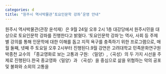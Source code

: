 ```yaml
---
categories: d
title: "원주시 역사박물관‘토요인문학 강좌’운영 안내"
---
```

원주시 역사박물관(관장 윤석재）은 9월 24일 오후 2시 1층 대강당에서 원주시민을 대상으로 토요인문학 강좌를 진행한다고 밝혔다. ‘토요인문학 강좌’는 역사, 사회 등 주제별 강의를 통해 인문학에 대한 이해를 돕고 지적 욕구를 충족하기 위한 프로그램으로, 매월 둘째, 넷째 주 토요일 오후 2시부터 진행된다.9월 강연은 고려대학교 민족문화연구원 박종천 교수의 「종교영화로 보는 고통과 구원: 〈밀양〉,〈곡성〉의 두 가지 시선을 주제로 진행된다.한국 종교영화〈밀양〉과 〈곡성〉을 중심으로 삶을 위협하는 악의 공포 및 불화와 소외의 고통을